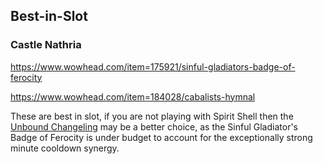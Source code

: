 ## Best-in-Slot

### Castle Nathria
https://www.wowhead.com/item=175921/sinful-gladiators-badge-of-ferocity

https://www.wowhead.com/item=184028/cabalists-hymnal

These are best in slot, if you are not playing with Spirit Shell then the [Unbound Changeling](https://www.wowhead.com/item=178708/unbound-changeling?bonus=6917) may be a better choice, as the Sinful Gladiator's Badge of Ferocity is under budget to account for the exceptionally strong minute cooldown synergy.